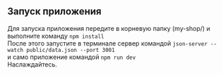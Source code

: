 ## Запуск приложения
Для запуска приложения передите в корневую папку (my-shop/) и выполните команду ``npm install``<br>
После этого запустите в терминале сервер командой ``json-server --watch public/data.json --port 3001`` <br> и само приложение командой ``npm run dev``<br> Наслаждайтесь.